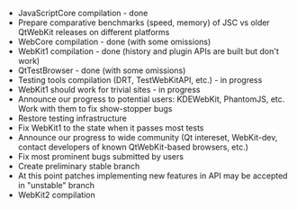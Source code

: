 * JavaScriptCore compilation - done
* Prepare comparative benchmarks (speed, memory) of JSC vs older QtWebKit releases on different platforms
* WebCore compilation - done (with some omissions)
* WebKit1 compilation - done (history and plugin APIs are built but don't work)
* QtTestBrowser - done (with some omissions)
* Testing tools compilation (DRT, TestWebKitAPI, etc.) - in progress
* WebKit1 should work for trivial sites - in progress
* Announce our progress to potential users: KDEWebKit, PhantomJS, etc. Work with them to fix show-stopper bugs
* Restore testing infrastructure
* Fix WebKit1 to the state when it passes most tests
* Announce our progress to wide community (Qt intereset, WebKit-dev, contact developers of known QtWebKit-based browsers, etc.)
* Fix most prominent bugs submitted by users
* Create preliminary stable branch
* At this point patches implementing new features in API may be accepted in "unstable" branch
* WebKit2 compilation